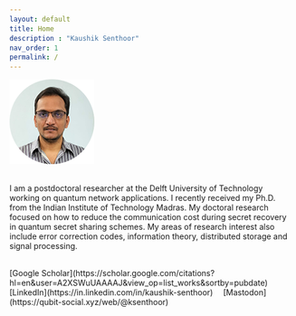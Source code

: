 ```yaml
---
layout: default
title: Home
description : "Kaushik Senthoor"
nav_order: 1
permalink: /
---
```


<img src="/my_pic_circ_150px.png" alt="My picture"/>

<br> I am a postdoctoral researcher at the Delft University of Technology working on quantum network applications. I recently received my Ph.D. from the Indian Institute of Technology Madras. My doctoral research focused on how to reduce the communication cost during secret recovery in quantum secret sharing schemes. My areas of research interest also include error correction codes, information theory, distributed storage and signal processing.
  
<br>  
[Google Scholar](https://scholar.google.com/citations?hl=en&user=A2XSWuUAAAAJ&view_op=list_works&sortby=pubdate)
&emsp;[LinkedIn](https://in.linkedin.com/in/kaushik-senthoor)
&emsp;[Mastodon](https://qubit-social.xyz/web/@ksenthoor)
  
